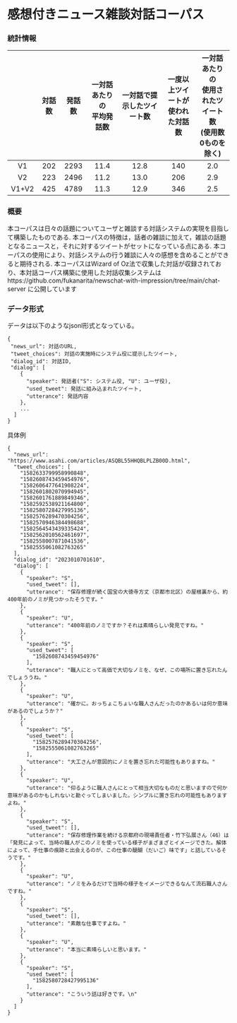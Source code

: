 # 感想付きニュース雑談対話コーパス

### 統計情報
| |対話数|発話数|一対話あたりの<br>平均発話数| 一対話で提示したツイート数|一度以上ツイートが<br>使われた対話数|一対話あたりの<br>使用されたツイート数<br>(使用数0ものを除く)|
| :----: | :----: | :----: | :----: | :----: | :-----: | :----:|
|V1|202|2293|11.4|12.8|140|2.0|
|V2|223|2496|11.2|13.0|206|2.9|
|V1+V2|425|4789|11.3|12.9|346|2.5|


### 概要
本コーパスは日々の話題についてユーザと雑談する対話システムの実現を目指して構築したものである.
本コーパスの特徴は，話者の雑談に加えて，雑談の話題となるニュースと，それに対するツイートがセットになっている点にある.
本コーパスの使用により、対話システムの行う雑談に人々の感想を含めることができると期待される.
本コーパスはWizard of Oz法で収集した対話が収録されており、本対話コーパス構築に使用した対話収集システムはhttps://github.com/fukanarita/newschat-with-impression/tree/main/chat-server に公開しています

### データ形式
データは以下のようなjsonl形式となっている。<br>
```
{
 "news_url": 対話のURL,
 "tweet_choices": 対話の実施時にシステム役に提示したツイート,
 "dialog_id": 対話ID, 
 "dialog": [
    {
      "speaker": 発話者("S": システム役, "U": ユーザ役),
      "used_tweet": 発話に組み込まれたツイート,
      "utterance": 発話内容
    },
    ...
  ]
}
```

具体例
```
{
  "news_url": "https://www.asahi.com/articles/ASQBL55HHQBLPLZB00D.html",
  "tweet_choices": [
    "1582633799958990848",
    "1582608743459454976",
    "1582606477641908224",
    "1582601802070994945",
    "1582601761889849346",
    "1582592538921164800",
    "1582580728427995136",
    "1582576289470304256",
    "1582570946384498688",
    "1582564543439335424",
    "1582562010562461697",
    "1582558007871041536",
    "1582555061082763265"
  ],
  "dialog_id": "2023010701610",
  "dialog": [
    {
      "speaker": "S",
      "used_tweet": [],
      "utterance": "保存修理が続く国宝の大徳寺方丈（京都市北区）の屋根裏から、約400年前のノミが見つかったそうです。"
    },
    {
      "speaker": "U",
      "utterance": "400年前のノミですか？それは素晴らしい発見ですね。"
    },
    {
      "speaker": "S",
      "used_tweet": [
        "1582608743459454976"
      ],
      "utterance": "職人にとって高価で大切なノミを、なぜ、この場所に置き忘れたんでしょううね。"
    },
    {
      "speaker": "U",
      "utterance": "確かに。おっちょこちょいな職人さんだったのかあるいは何か意味があるのでしょうか？"
    },
    {
      "speaker": "S",
      "used_tweet": [
        "1582576289470304256",
        "1582555061082763265"
      ],
      "utterance": "大工さんが意図的にノミを置き忘れた可能性もありますね。"
    },
    {
      "speaker": "U",
      "utterance": "仰るように職人さんにとって相当大切なものだと思いますので何か意味があるのかもしれないと勘ぐってしまいました。シンプルに置き忘れの可能性もありますよね。"
    },
    {
      "speaker": "S",
      "used_tweet": [],
      "utterance": "保存修理作業を続ける京都府の現場責任者・竹下弘展さん（46）は「発見によって、当時の職人がこのノミを使っている様子がまざまざとイメージできた。解体によって、手仕事の痕跡と出会えるのが、この仕事の醍醐（だいご）味です」と話しているそうです。"
    },
    {
      "speaker": "U",
      "utterance": "ノミをみるだけで当時の様子をイメージできるなんて流石職人さんですね。"
    },
    {
      "speaker": "S",
      "used_tweet": [],
      "utterance": "素敵な仕事ですよね。"
    },
    {
      "speaker": "U",
      "utterance": "本当に素晴らしいと思います。"
    },
    {
      "speaker": "S",
      "used_tweet": [
        "1582580728427995136"
      ],
      "utterance": "こういう話は好きです。\n"
    }
  ]
}
